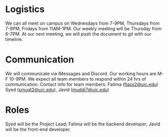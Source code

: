# Logistics
We can all meet on campus on Wednesdays from 7-9PM, Thursdays from 7-9PM, Fridays from 11AM-1PM.
Our weekly meeting will be Thursday from 6-7PM.
At our next meeting, we will push the document to git with our timeline.

# Communication
We will communicate via iMessages and Discord. Our working hours are M-F 10-9PM. We expect all team members to respond within 24 hrs of communication. Contact info for team members: Fatima (fjass2@uic.edu) Syed (smuqt2@uic.edu), Javid (muddi7@uic.edu)

# Roles
Syed will be the Project Lead; Fatima will be the backend developer; Javid will be the front-end developer.